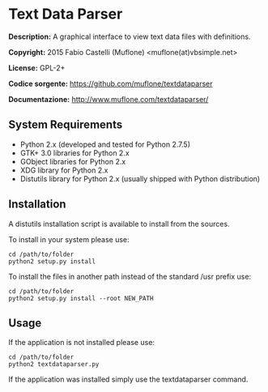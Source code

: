 Text Data Parser
================
**Description:** A graphical interface to view text data files with definitions.

**Copyright:** 2015 Fabio Castelli (Muflone) <muflone(at)vbsimple.net>

**License:** GPL-2+

**Codice sorgente:** https://github.com/muflone/textdataparser

**Documentazione:** http://www.muflone.com/textdataparser/

System Requirements
-------------------

* Python 2.x (developed and tested for Python 2.7.5)
* GTK+ 3.0 libraries for Python 2.x
* GObject libraries for Python 2.x
* XDG library for Python 2.x
* Distutils library for Python 2.x (usually shipped with Python distribution)

Installation
------------

A distutils installation script is available to install from the sources.

To install in your system please use:

    cd /path/to/folder
    python2 setup.py install

To install the files in another path instead of the standard /usr prefix use:

    cd /path/to/folder
    python2 setup.py install --root NEW_PATH

Usage
-----

If the application is not installed please use:

    cd /path/to/folder
    python2 textdataparser.py

If the application was installed simply use the textdataparser command.
